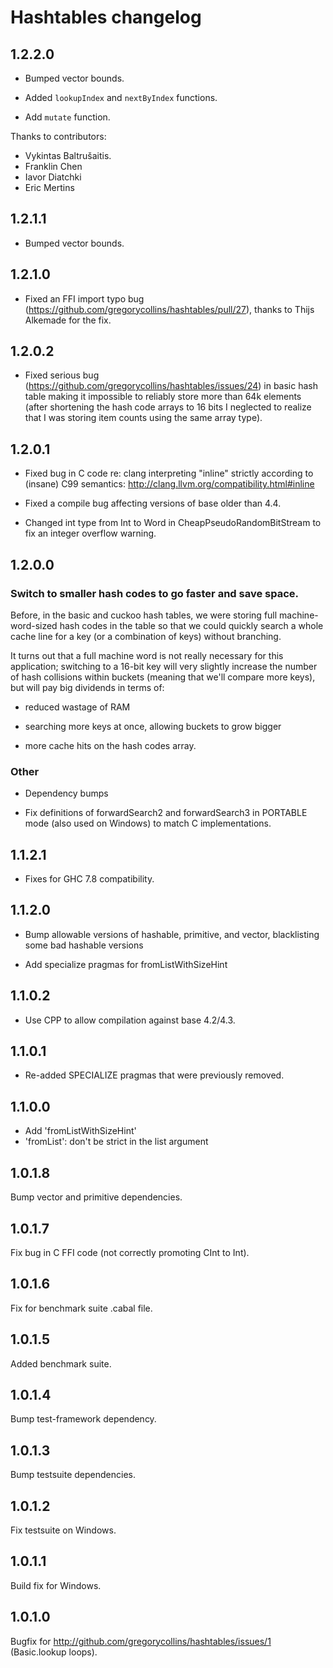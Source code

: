 # Hashtables changelog

## 1.2.2.0
  - Bumped vector bounds.

  - Added `lookupIndex` and `nextByIndex` functions.
  - Add `mutate` function.

Thanks to contributors:

  - Vykintas Baltrušaitis.
  - Franklin Chen
  - Iavor Diatchki
  - Eric Mertins

## 1.2.1.1
  - Bumped vector bounds.

## 1.2.1.0

  - Fixed an FFI import typo bug
    (https://github.com/gregorycollins/hashtables/pull/27), thanks to Thijs
    Alkemade for the fix.

## 1.2.0.2

  - Fixed serious bug (https://github.com/gregorycollins/hashtables/issues/24)
    in basic hash table making it impossible to reliably store more than 64k
    elements (after shortening the hash code arrays to 16 bits I neglected to
    realize that I was storing item counts using the same array type).

## 1.2.0.1

  - Fixed bug in C code re: clang interpreting "inline" strictly according to
    (insane) C99 semantics: http://clang.llvm.org/compatibility.html#inline

  - Fixed a compile bug affecting versions of base older than 4.4.

  - Changed int type from Int to Word in CheapPseudoRandomBitStream to fix an
    integer overflow warning.

## 1.2.0.0

### Switch to smaller hash codes to go faster and save space.

Before, in the basic and cuckoo hash tables, we were storing full
machine-word-sized hash codes in the table so that we could quickly search a
whole cache line for a key (or a combination of keys) without branching.

It turns out that a full machine word is not really necessary for this
application; switching to a 16-bit key will very slightly increase the number
of hash collisions within buckets (meaning that we'll compare more keys), but
will pay big dividends in terms of:

  - reduced wastage of RAM

  - searching more keys at once, allowing buckets to grow bigger

  - more cache hits on the hash codes array.

### Other

  - Dependency bumps

  - Fix definitions of forwardSearch2 and forwardSearch3 in PORTABLE mode (also
    used on Windows) to match C implementations.

## 1.1.2.1
  - Fixes for GHC 7.8 compatibility.

## 1.1.2.0
  - Bump allowable versions of hashable, primitive, and vector, blacklisting
    some bad hashable versions

  - Add specialize pragmas for fromListWithSizeHint

## 1.1.0.2
  - Use CPP to allow compilation against base 4.2/4.3.

## 1.1.0.1
  - Re-added SPECIALIZE pragmas that were previously removed.

## 1.1.0.0
  - Add 'fromListWithSizeHint'
  - 'fromList': don't be strict in the list argument

## 1.0.1.8
Bump vector and primitive dependencies.

## 1.0.1.7
Fix bug in C FFI code (not correctly promoting CInt to Int).

## 1.0.1.6
Fix for benchmark suite .cabal file.

## 1.0.1.5
Added benchmark suite.

## 1.0.1.4
Bump test-framework dependency.

## 1.0.1.3
Bump testsuite dependencies.

## 1.0.1.2
Fix testsuite on Windows.

## 1.0.1.1
Build fix for Windows.

## 1.0.1.0

Bugfix for http://github.com/gregorycollins/hashtables/issues/1 (Basic.lookup
loops).
